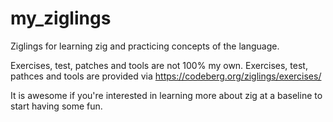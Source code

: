 # my_ziglings
Ziglings for learning zig and practicing concepts of the language. 

Exercises, test, patches and tools are not 100% my own.
Exercises, test, pathces and tools are provided via https://codeberg.org/ziglings/exercises/

It is awesome if you're interested in learning more about zig at a baseline to start having some fun. 
